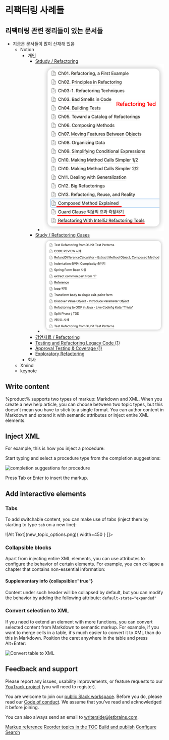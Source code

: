 # 리팩터링 사례들

<!--Writerside adds this topic when you create a new documentation project.
You can use it as a sandbox to play with Writerside features, and remove it from the TOC when you don't need it anymore.-->

## 리팩터링 관련 정리들이 있는 문서들

- 지금은 문서들이 많이 산재해 있음
  - Notion
     - 개인
         - [Stdudy / Refactoring](https://www.notion.so/ctemplate/8c0744e433c44698888a3eca6ee9247d?v=cf502059be82427db14762fbb7d214fa&pvs=4)
             - ![img_1.png](./img_1.png)
         - [Study / Refactoring Cases](https://www.notion.so/ctemplate/Refactoring-Cases-99d793ab68e64c96b81349ea0d95d2ae?pvs=4)
             - ![img.png](./img.png)
         - [강연자료 / Refactoring](https://www.notion.so/ctemplate/Refactoring-ad19620dc9224451a0353e777978ea9a?pvs=4)
         - [Testing and Refactoring Legacy Code (1)](https://www.notion.so/ctemplate/Testing-and-Refactoring-Legacy-Code-1-3ad12cfc15d14e7bb22ff99f1f0d411d?pvs=4)
         - [Approval Testing & Coverage (1)](https://www.notion.so/ctemplate/Approval-Testing-Coverage-1-20c8d4a85f994383bf4047ad042c2bd0?pvs=4)
         - [Exploratory Refactoring](https://www.notion.so/ctemplate/Exploratory-Refactoring-4bc4dd134b364f8c801176779cebeced?pvs=4)
     - 회사
  - Xmind
  - keynote

[//]: # (![Create new topic options]&#40;new_topic_options.png&#41;{ width=290 }{border-effect=line})

## Write content
%product% supports two types of markup: Markdown and XML.
When you create a new help article, you can choose between two topic types, but this doesn't mean you have to stick to a single format.
You can author content in Markdown and extend it with semantic attributes or inject entire XML elements.

## Inject XML
For example, this is how you inject a procedure:

<procedure title="Inject a procedure" id="inject-a-procedure">
    <step>
        <p>Start typing and select a procedure type from the completion suggestions:</p>
        <img src="completion_procedure.png" alt="completion suggestions for procedure" border-effect="line"/>
    </step>
    <step>
        <p>Press <shortcut>Tab</shortcut> or <shortcut>Enter</shortcut> to insert the markup.</p>
    </step>
</procedure>

## Add interactive elements

### Tabs
To add switchable content, you can make use of tabs (inject them by starting to type `tab` on a new line):

<tabs>
    <tab title="Markdown">
        <code-block lang="plain text">![Alt Text](new_topic_options.png){ width=450 }</code-block>
    </tab>
    <tab title="Semantic markup">
        <code-block lang="xml">
            <![CDATA[<img src="new_topic_options.png" alt="Alt text" width="450px"/>]]></code-block>
    </tab>
</tabs>

### Collapsible blocks
Apart from injecting entire XML elements, you can use attributes to configure the behavior of certain elements.
For example, you can collapse a chapter that contains non-essential information:

#### Supplementary info {collapsible="true"}
Content under such header will be collapsed by default, but you can modify the behavior by adding the following attribute:
`default-state="expanded"`

### Convert selection to XML
If you need to extend an element with more functions, you can convert selected content from Markdown to semantic markup.
For example, if you want to merge cells in a table, it's much easier to convert it to XML than do this in Markdown.
Position the caret anywhere in the table and press <shortcut>Alt+Enter</shortcut>:

<img src="convert_table_to_xml.png" alt="Convert table to XML" width="706" border-effect="line"/>

## Feedback and support
Please report any issues, usability improvements, or feature requests to our
<a href="https://youtrack.jetbrains.com/newIssue?project=WRS">YouTrack project</a>
(you will need to register).

You are welcome to join our
<a href="https://join.slack.com/t/writerside/shared_invite/zt-1hnvxnl0z-Nc6RWXTppRI2Oc566vumYw">public Slack workspace</a>.
Before you do, please read our [Code of conduct](https://plugins.jetbrains.com/plugin/20158-writerside/docs/writerside-code-of-conduct.html).
We assume that you’ve read and acknowledged it before joining.

You can also always send an email to [writerside@jetbrains.com](mailto:writerside@jetbrains.com).

<seealso>
    <category ref="wrs">
        <a href="https://plugins.jetbrains.com/plugin/20158-writerside/docs/markup-reference.html">Markup reference</a>
        <a href="https://plugins.jetbrains.com/plugin/20158-writerside/docs/manage-table-of-contents.html">Reorder topics in the TOC</a>
        <a href="https://plugins.jetbrains.com/plugin/20158-writerside/docs/local-build.html">Build and publish</a>
        <a href="https://plugins.jetbrains.com/plugin/20158-writerside/docs/configure-search.html">Configure Search</a>
    </category>
</seealso>
